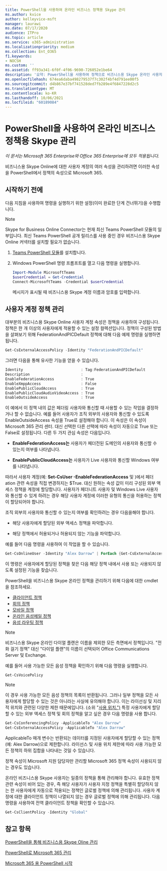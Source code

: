 ```yaml
---
title: PowerShell을 사용하여 온라인 비즈니스 정책용 Skype 관리
ms.author: kvice
author: kelleyvice-msft
manager: laurawi
ms.date: 07/17/2020
audience: ITPro
ms.topic: article
ms.service: o365-administration
ms.localizationpriority: medium
ms.collection: Ent_O365
f1.keywords:
- NOCSH
ms.custom: ''
ms.assetid: ff93a341-6f0f-4f06-9690-726052e1be64
description: '요약: PowerShell을 사용하여 정책으로 비즈니스용 Skype 온라인 사용자 계정 속성을 관리합니다.'
ms.openlocfilehash: 674ea6daba498279537f7c302f4bf4d791ee00f5
ms.sourcegitcommit: d4b867e37bf741528ded7fb289e4f6847228d2c5
ms.translationtype: MT
ms.contentlocale: ko-KR
ms.lasthandoff: 10/06/2021
ms.locfileid: "60189084"
---
```

# <a name="manage-skype-for-business-online-policies-with-powershell"></a>PowerShell을 사용하여 온라인 비즈니스 정책용 Skype 관리

*이 문서는 Microsoft 365 Enterprise와 Office 365 Enterprise에 모두 적용됩니다.*

비즈니스용 Skype Online에 대한 사용자 계정의 여러 속성을 관리하려면 이러한 속성을 PowerShell에서 정책의 속성으로 Microsoft 365.
  
## <a name="before-you-begin"></a>시작하기 전에

다음 지침을 사용하여 명령을 실행하기 위한 설정(이미 완료한 단계 건너뛰기)을 수행합니다.

  > [!Note]
  > Skype for Business Online Connector는 현재 최신 Teams PowerShell 모듈의 일부입니다. 최신 Teams PowerShell 공개 릴리스를 사용 중인 경우 비즈니스용 Skype Online 커넥터를 설치할 필요가 없습니다.

1. [Teams PowerShell 모듈](/microsoftteams/teams-powershell-install)를 설치합니다.
    
2. Windows PowerShell 명령 프롬프트를 열고 다음 명령을 실행합니다. 

   ```powershell
   Import-Module MicrosoftTeams
   $userCredential = Get-Credential
   Connect-MicrosoftTeams -Credential $userCredential
   ```

   메시지가 표시될 때 비즈니스용 Skype 계정 이름과 암호를 입력합니다.
    
## <a name="manage-user-account-policies"></a>사용자 계정 정책 관리

대부분의 비즈니스용 Skype Online 사용자 계정 속성은 정책을 사용하여 구성됩니다. 정책은 한 개 이상의 사용자에게 적용할 수 있는 설정 컬렉션입니다. 정책이 구성된 방법을 살펴보기 위해 FederationAndPICDefault 정책에 대해 다음 예제 명령을 실행하면 됩니다.
  
```powershell
Get-CsExternalAccessPolicy -Identity "FederationAndPICDefault"
```

그러면 다음을 통해 유사한 기능을 얻을 수 있습니다.
  
```powershell
Identity                          : Tag:FederationAndPICDefault
Description                       :
EnableFederationAccess            : True
EnableXmppAccess                  : False
EnablePublicCloudAccess           : True
EnablePublicCloudAudioVideoAccess : True
EnableOutsideAccess               : True
```

이 예에서 이 정책 내의 값은 페더링 사용자와 통신할 때 사용할 수 있는 작업을 결정하거나 할 수 없습니다. 예를 들어 사용자가 조직 외부의 사용자와 통신할 수 있도록 EnableOutsideAccess 속성을 True로 설정해야 합니다. 이 속성은 이 속성이 Microsoft 365 관리 센터. 대신 선택한 다른 선택에 따라 속성이 자동으로 True 또는 False로 설정됩니다. 다른 두 가지 관심 속성은 다음입니다.
  
- **EnableFederationAccess는** 사용자가 페더전된 도메인의 사용자와 통신할 수 있는지 여부를 나타냅니다.
    
- **EnablePublicCloudAccess는** 사용자가 Live 사용자와 통신할 Windows 여부를 나타냅니다.
    
따라서 사용자 계정(예: **Set-CsUser -EnableFederationAccess** 및 )에서 페더ation 관련 속성을 직접 변경하지는 $True. 대신 원하는 속성 값이 미리 구성된 외부 액세스 정책을 계정에 할당합니다. 사용자가 페더니트 사용자 및 Windows Live 사용자와 통신할 수 있게 하려는 경우 해당 사용자 계정에 이러한 유형의 통신을 허용하는 정책이 할당되어야 합니다.
  
조직 외부의 사용자와 통신할 수 있는지 여부를 확인하려는 경우 다음을해야 합니다.
  
- 해당 사용자에게 할당된 외부 액세스 정책을 파악합니다.
    
- 해당 정책에서 허용되거나 허용되지 않는 기능을 파악합니다.
    
예를 들어 다음 명령을 사용하여 이 작업을 할 수 있습니다.
  
```powershell
Get-CsOnlineUser -Identity "Alex Darrow" | ForEach {Get-CsExternalAccessPolicy -Identity $_.ExternalAccessPolicy}
```

이 명령은 사용자에게 할당된 정책을 찾은 다음 해당 정책 내에서 사용 또는 사용되지 않도록 설정된 기능을 찾습니다.
  
PowerShell을 비즈니스용 Skype 온라인 정책을 관리하기 위해 다음에 대한 cmdlet을 참조하세요.

- [클라이언트 정책](/previous-versions//mt228132(v=technet.10)#client-policy-cmdlets)
- [회의 정책](/previous-versions//mt228132(v=technet.10)#conferencing-policy-cmdlets)
- [모바일 정책](/previous-versions//mt228132(v=technet.10)#mobile-policy-cmdlets)
- [온라인 음성메일 정책](/previous-versions//mt228132(v=technet.10)#online-voicemail-policy-cmdlets)
- [음성 라우팅 정책](/previous-versions//mt228132(v=technet.10)#voice-routing-policy-cmdlets)


> [!NOTE]
> 비즈니스용 Skype 온라인 다이얼 플랜은 이름을 제외한 모든 측면에서 정책입니다. "전화 걸기 정책" 대신 "다이얼 플랜"의 이름이 선택되어 Office Communications Server 및 Exchange. 
  
예를 들어 사용 가능한 모든 음성 정책을 확인하기 위해 다음 명령을 실행합니다.
  
```powershell
Get-CsVoicePolicy
```

> [!NOTE]
> 이 경우 사용 가능한 모든 음성 정책의 목록이 반환됩니다. 그러나 일부 정책을 모든 사용자에게 할당할 수 있는 것은 아니라는 사실에 유의해야 합니다. 이는 라이선싱 및 지리적 위치와 관련된 다양한 제한 때문에입니다. (소위 "[사용 위치.")](/previous-versions/azure/dn194136(v=azure.100)) 특정 사용자에게 할당할 수 있는 외부 액세스 정책 및 회의 정책을 알고 싶은 경우 다음 명령을 사용 합니다. 

```powershell
Get-CsConferencingPolicy -ApplicableTo "Alex Darrow"
Get-CsExternalAccessPolicy -ApplicableTo "Alex Darrow"
```

ApplicableTo 매개 변수는 반환되는 데이터를 지정된 사용자에게 할당할 수 있는 정책(예: Alex Darrow)으로 제한합니다. 라이선스 및 사용 위치 제한에 따라 사용 가능한 모든 정책의 하위 집합을 나타내는 것일 수 있습니다. 
  
정책 속성이 Microsoft 지원 담당자만 관리할 Microsoft 365 정책 속성이 사용되지 않는 경우도 있습니다. 
  
온라인 비즈니스용 Skype 사용자는 일종의 정책을 통해 관리해야 합니다. 유효한 정책 관련 속성이 비어 있는 경우, 즉 해당 사용자가 사용자 지정 정책을 특별히 할당하지 않는 한 사용자에게 자동으로 적용되는 정책인 글로벌 정책에 의해 관리됩니다. 사용자 계정에 대한 클라이언트 정책이 나열되지 않는 경우 글로벌 정책에 의해 관리됩니다. 다음 명령을 사용하여 전역 클라이언트 정책을 확인할 수 있습니다.
  
```powershell
Get-CsClientPolicy -Identity "Global"
```

## <a name="see-also"></a>참고 항목

[PowerShell을 통해 비즈니스용 Skype Oline 관리](manage-skype-for-business-online-with-microsoft-365-powershell.md)
  
[PowerShell로 Microsoft 365 관리](manage-microsoft-365-with-microsoft-365-powershell.md)
  
[Microsoft 365 용 PowerShell 시작](getting-started-with-microsoft-365-powershell.md)